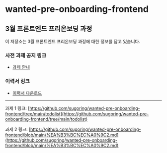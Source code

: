 # wanted-pre-onboarding-frontend

## 3월 프론트엔드 프리온보딩 과정

이 저장소는 3월 프론트엔드 프리온보딩 과정에 대한 정보를 담고 있습니다.

### 사전 과제 공지 링크
- [과제 안내](https://github.com/summerdidi/wanted-pre-onboarding-frontend-challenge-19)

### 이력서 링크
- [이력서 다운로드](https://drive.google.com/file/d/1SrZ5IBpzmu2ppHymiG-9qXZCyE49Yvmf/view?usp=sharing)

---

과제 1 링크: [https://github.com/sugoring/wanted-pre-onboarding-frontend/tree/main/todolist](https://github.com/sugoring/wanted-pre-onboarding-frontend/tree/main/todolist)

과제 2 링크: [https://github.com/sugoring/wanted-pre-onboarding-frontend/blob/main/%EA%B3%BC%EC%A0%9C2.md](https://github.com/sugoring/wanted-pre-onboarding-frontend/blob/main/%EA%B3%BC%EC%A0%9C2.md)
